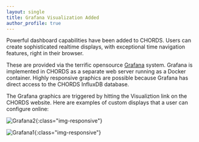 ```yaml
---
layout: single
title: Grafana Visualization Added
author_profile: true
---
```


Powerful dashboard capabilities have been added to CHORDS. Users can create 
sophisticated realtime displays, with exceptional time navigation
features, right in their browser. 

These are provided via the terrific opensource [Grafana](https://grafana.com/) 
system. Grafana is implemented in CHORDS as a separate web server running
as a Docker container. Highly responsive graphics are possible because Grafana has
direct access to the CHORDS InfluxDB database.

The Grafana graphics are triggered by hitting the Visualiztion link
on the CHORDS website. Here are examples of custom displays
that a user can configure online:

![Grafana2]({{site.baseurl}}/images/grafana_2.png){:class="img-responsive"}

![Grafana1]({{site.baseurl}}/images/grafana_1.png){:class="img-responsive"}


